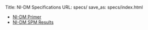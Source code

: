 Title: NI-DM Specifications
URL: specs/
save_as: specs/index.html

- [NI-DM Primer](http://nidm.nidash.org/specs/NIDM_Spec.html)
- [NI-DM SPM Results](http://nidm.nidash.org/specs/SPM_Results_OM_NIDM_Spec.html)